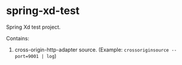 # spring-xd-test

Spring Xd test project.

Contains:

1. cross-origin-http-adapter source. (Example: ```crossoriginsource --port=9001 | log```)
